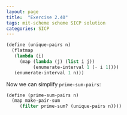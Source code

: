 ```yaml
---
layout: page
title:  "Exercise 2.40"
tags: mit-scheme scheme SICP solution
categories: SICP
---
```

```scheme
(define (unique-pairs n)
  (flatmap
   (lambda (i)
     (map (lambda (j) (list i j))
          (enumerate-interval 1 (- i 1))))
   (enumerate-interval 1 n)))
```
Now we can simplify `prime-sum-pairs`:
```scheme
(define (prime-sum-pairs n)
  (map make-pair-sum
     (filter prime-sum? (unique-pairs n))))
```
